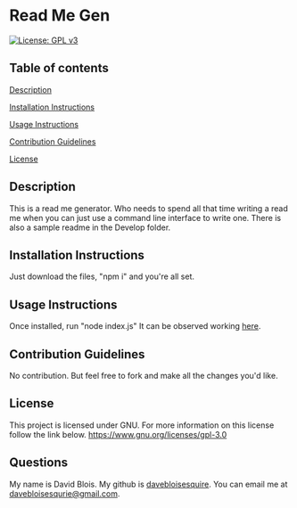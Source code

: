 # Read Me Gen
[![License: GPL v3](https://img.shields.io/badge/License-GPLv3-blue.svg)](https://www.gnu.org/licenses/gpl-3.0)
## Table of contents

 [Description](#description)

 [Installation Instructions](#installation-instructions)

 [Usage Instructions](#usage-instructions)

 [Contribution Guidelines](#contribution-guidelines)

 [License](#license)
## Description
This is a read me generator. Who needs to spend all that time writing a read me when you can just use a command line interface to write one.
There is also a sample readme in the Develop folder.

## Installation Instructions
Just download the files, "npm i" and you're all set.

## Usage Instructions
Once installed, run "node index.js"
It can be observed working [here](https://drive.google.com/file/d/16EI9JTe6s3geIzjLRIEyH7iJF4ui-m-I/view?usp=sharing).

## Contribution Guidelines
No contribution. But feel free to fork and make all the changes you'd like.


## License
This project is licensed under GNU. For more information on this license follow the link below.
https://www.gnu.org/licenses/gpl-3.0

## Questions
My name is David Blois.
My github is [davebloisesquire](https://github.com/davebloisesquire).
You can email me at [davebloisesqurie@gmail.com](mailto:davebloisesqurie@gmail.com).
